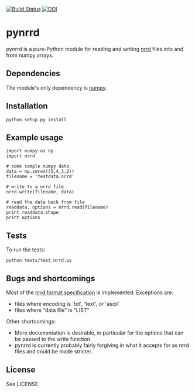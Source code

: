 [![Build Status](https://travis-ci.org/mhe/pynrrd.svg?branch=master)](https://travis-ci.org/mhe/pynrrd)
[![DOI](https://zenodo.org/badge/doi/10.5281/zenodo.62065.svg)](http://dx.doi.org/10.5281/zenodo.62065)

pynrrd
======

pynrrd is a pure-Python module for reading and writing [nrrd][1] files into and 
from numpy arrays.

[1]: http://teem.sourceforge.net/nrrd/

Dependencies
------------

The module's only dependency is [numpy][2].

[2]: http://numpy.scipy.org/

Installation
------------

    python setup.py install

Example usage
-------------

    import numpy as np
    import nrrd

    # some sample numpy data
    data = np.zeros((5,4,3,2))
    filename = 'testdata.nrrd'

    # write to a nrrd file
    nrrd.write(filename, data)

    # read the data back from file
    readdata, options = nrrd.read(filename)
    print readdata.shape
    print options

Tests
-----

To run the tests:

    python tests/test_nrrd.py

Bugs and shortcomings
---------------------

Most of the [nrrd format specification][3] is implemented. Exceptions
are: 

-  files where encoding is 'txt', 'text', or 'ascii'
-  files where "data file" is "LIST"

Other shortcomings:

- More documentation is desirable, in particular for the options that
  can be passed to the write function.
- pynrrd is currently probably fairly forgiving in what it accepts for as
  nrrd files and could be made stricter.

[3]: http://teem.sourceforge.net/nrrd/format.html


License
-------

See LICENSE.
